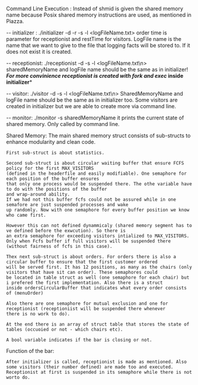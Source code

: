 Command Line Execution :
    Instead of shmid is given the shared memory name because Posix shared memory instructions are used,
    as mentioned in Piazza.

 -- initializer : ./initializer -d <orderTime> -r <restTime> -s <sharedMemoryName> -l <logFileName.txt>
    order time is parameter for receptionist and restTime for visitors. LogFile name is the name that
    we want to give to the file that logging facts will be stored to. If it does not exist it is created.
 
 -- receptionist: ./receptionist -d <orderTime> -s <sharedMemoryName> -l <logFileName.txt\n>
    sharedMemoryName and logFile name should be the same as in initializer! 
    ***For more convinience receptionist is created with fork and exec* inside initializer*** 
 
 -- visitor: ./visitor -d <restTime> -s <sharedMemoryName> -l <logFileName.txt\n>
    SharedMemoryName and logFile name should be the same as in initializer too.
    Some visitors are created in initializer but we are able to create more via command line.
 
 -- monitor: ./monitor -s sharedMemoryName
    it prints the current state of shared memory. Only called by command line.

Shared Memory:
    The main shared memory struct consists of sub-structs to enhance modularity and clean code.

    First sub-struct is about statistics.

    Second sub-struct is about circular waiting buffer that ensure FCFS policy for the first MAX_VISITORS
    (defined in the headerfile and easily modifiable). One semaphore for each position of the buffer ensures
    that only one process would be suspended there. The othe variable have to do with the positions of the buffer
    and wrap-around ability.
    If we had not this buffer fcfs could not be assured while in one semafore are just suspended processes and wake
    up randomly. Now with one semaphore for every buffer position we know who came first.
    
    However this can not defined dynammicaly (shared memory segment has to ve defined before the exwcution). So there is
    an extra semaphore for exceeding visitors intialized to MAX_VISITORS. Only when Fcfs buffer if full visitors will be suspended there
    (without fairness of fcfs in this case).

    Thex next sub-struct is about orders. For orders there is also a circular buffer to ensure that the first customer ordered
    will be served first. It has 12 positions, as many as the chairs (only visitors that have sit can order). These semaphores could
    be located in table struct as well (one semaphore for each chair) but i prefered the first implementation. Also there is a struct
    inside ordersCircularBuffer that indicates what every order consists of (menuOrder)

    Also there are one semaphore for mutual exclusion and one for receptionist (receptioniist will be suspended there whenever
    there is no work to do).

    At the end there is an array of struct table that stores the state of tables (occuoied or not - which chairs etc).

    A bool variable indicates if the bar is closing or not.

Function of the bar:

    After initializer is called, receptionist is made as mentioned. Also some visitors (their number defined) are made too and executed.
    Receptionist at first is suspended in its semaphore while there is not worto do.